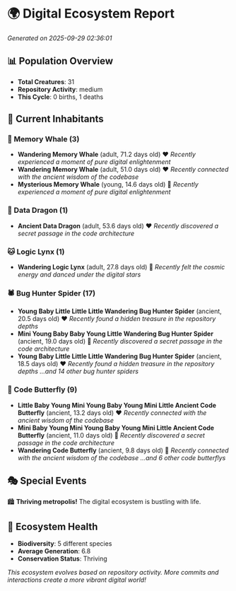 # 🌍 Digital Ecosystem Report
*Generated on 2025-09-29 02:36:01*

## 📊 Population Overview
- **Total Creatures**: 31
- **Repository Activity**: medium
- **This Cycle**: 0 births, 1 deaths

## 👥 Current Inhabitants

### 🐋 Memory Whale (3)
- **Wandering Memory Whale** (adult, 71.2 days old) ❤️
  *Recently experienced a moment of pure digital enlightenment*
- **Wandering Memory Whale** (adult, 51.0 days old) ❤️
  *Recently connected with the ancient wisdom of the codebase*
- **Mysterious Memory Whale** (young, 14.6 days old) 💚
  *Recently experienced a moment of pure digital enlightenment*

### 🐉 Data Dragon (1)
- **Ancient Data Dragon** (adult, 53.6 days old) ❤️
  *Recently discovered a secret passage in the code architecture*

### 🐱 Logic Lynx (1)
- **Wandering Logic Lynx** (adult, 27.8 days old) 💛
  *Recently felt the cosmic energy and danced under the digital stars*

### 🕷️ Bug Hunter Spider (17)
- **Young Baby Little Little Little Wandering Bug Hunter Spider** (ancient, 20.5 days old) ❤️
  *Recently found a hidden treasure in the repository depths*
- **Mini Young Baby Baby Young Little Wandering Bug Hunter Spider** (ancient, 19.0 days old) 💛
  *Recently discovered a secret passage in the code architecture*
- **Young Baby Little Little Little Wandering Bug Hunter Spider** (ancient, 18.5 days old) ❤️
  *Recently found a hidden treasure in the repository depths*
  *...and 14 other bug hunter spiders*

### 🦋 Code Butterfly (9)
- **Little Baby Young Mini Young Baby Young Mini Little Ancient Code Butterfly** (ancient, 13.2 days old) ❤️
  *Recently connected with the ancient wisdom of the codebase*
- **Mini Baby Young Mini Young Baby Young Mini Little Ancient Code Butterfly** (ancient, 11.0 days old) 💛
  *Recently discovered a secret passage in the code architecture*
- **Wandering Code Butterfly** (ancient, 9.8 days old) 💚
  *Recently connected with the ancient wisdom of the codebase*
  *...and 6 other code butterflys*

## 🎭 Special Events

🏙️ **Thriving metropolis!** The digital ecosystem is bustling with life.

## 🔬 Ecosystem Health
- **Biodiversity**: 5 different species
- **Average Generation**: 6.8
- **Conservation Status**: Thriving

*This ecosystem evolves based on repository activity. More commits and interactions create a more vibrant digital world!*